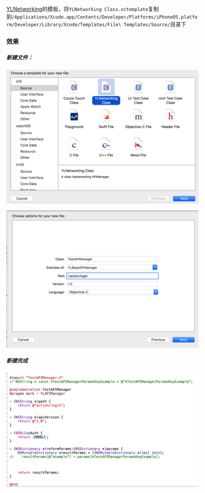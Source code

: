 [YLNetworking](http://github.com/ypli-chn/YLNetworking)的模板，将`YLNetworking Class.xctemplate`复制到`/Applications/Xcode.app/Contents/Developer/Platforms/iPhoneOS.platform/Developer/Library/Xcode/Templates/File\ Templates/Source/`目录下

### 效果

##### 新建文件：

![](images/1.png)

![](images/2.png)



##### 新建完成

![](images/3.png)